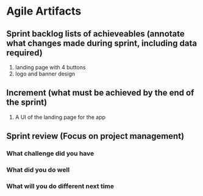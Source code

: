 # Agile Artifacts
## Sprint backlog lists of achieveables (annotate what changes made during sprint, including data required)
1. landing page with 4 buttons
2. logo and banner design

## Increment (what must be achieved by the end of the sprint)
1. A UI of the landing page for the app

## Sprint review (Focus on project management)
### What challenge did you have

### What did you do well

### What will you do different next time